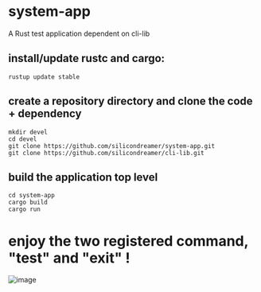 # system-app
A Rust test application dependent on cli-lib

## install/update rustc and cargo:
```
rustup update stable
```

## create a repository directory and clone the code + dependency
```
mkdir devel
cd devel
git clone https://github.com/silicondreamer/system-app.git
git clone https://github.com/silicondreamer/cli-lib.git
```



## build the application top level
```
cd system-app
cargo build
cargo run
```

# enjoy the two registered command, "test" and "exit" !

![image](https://user-images.githubusercontent.com/30495614/152697676-68a9fa98-f48c-41d3-a486-a041001ecca8.png)

